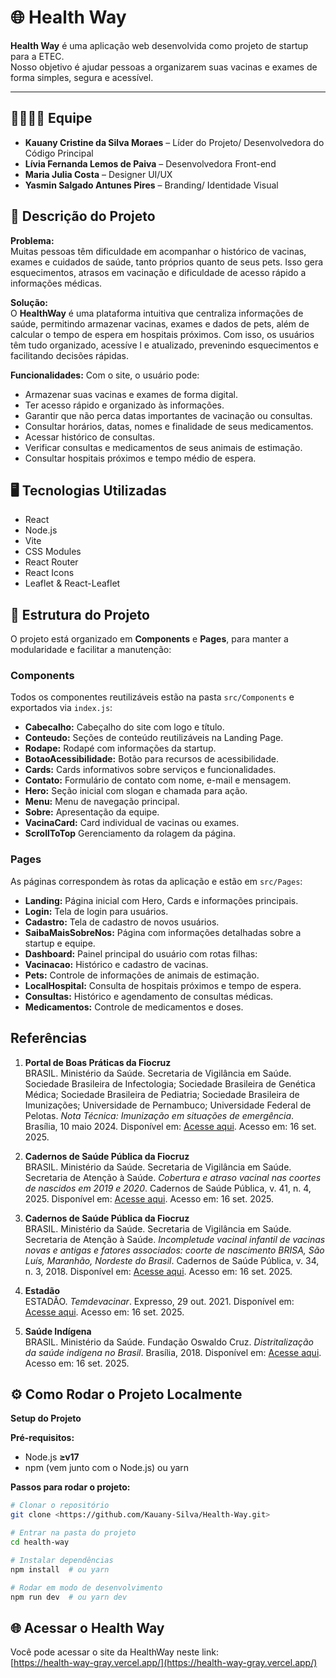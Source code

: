 # 🌐 Health Way

**Health Way** é uma aplicação web desenvolvida como projeto de startup para a ETEC.  
Nosso objetivo é ajudar pessoas a organizarem suas vacinas e exames de forma simples, segura e acessível.

---

## 👨‍👩‍👧‍👦 Equipe

- **Kauany Cristine da Silva Moraes** – Líder do Projeto/ Desenvolvedora do Código Principal
- **Lívia Fernanda Lemos de Paiva** – Desenvolvedora Front-end   
- **Maria Julia Costa** – Designer UI/UX  
- **Yasmin Salgado Antunes Pires** – Branding/ Identidade Visual



## 📌 Descrição do Projeto

**Problema:**  
Muitas pessoas têm dificuldade em acompanhar o histórico de vacinas, exames e cuidados de saúde, tanto próprios quanto de seus pets. Isso gera esquecimentos, atrasos em vacinação e dificuldade de acesso rápido a informações médicas.

**Solução:**  
O **HealthWay** é uma plataforma intuitiva que centraliza informações de saúde, permitindo armazenar vacinas, exames e dados de pets, além de calcular o tempo de espera em hospitais próximos. Com isso, os usuários têm tudo organizado, acessíve
l e atualizado, prevenindo esquecimentos e facilitando decisões rápidas.

**Funcionalidades:**
Com o site, o usuário pode:
- Armazenar suas vacinas e exames de forma digital.  
- Ter acesso rápido e organizado às informações.  
- Garantir que não perca datas importantes de vacinação ou consultas.  
- Consultar horários, datas, nomes e finalidade de seus medicamentos.
- Acessar histórico de consultas.
- Verificar consultas e medicamentos de seus animais de estimação.
- Consultar hospitais próximos e tempo médio de espera.


## 🖥️ Tecnologias Utilizadas

- React
- Node.js
- Vite
- CSS Modules
- React Router
- React Icons
- Leaflet & React-Leaflet  


## 📂 Estrutura do Projeto

O projeto está organizado em **Components** e **Pages**, para manter a modularidade e facilitar a manutenção:

### Components
Todos os componentes reutilizáveis estão na pasta `src/Components` e exportados via `index.js`:

- **Cabecalho:** Cabeçalho do site com logo e título.  
- **Conteudo:** Seções de conteúdo reutilizáveis na Landing Page.  
- **Rodape:** Rodapé com informações da startup.  
- **BotaoAcessibilidade:** Botão para recursos de acessibilidade.  
- **Cards:** Cards informativos sobre serviços e funcionalidades.  
- **Contato:** Formulário de contato com nome, e-mail e mensagem.  
- **Hero:** Seção inicial com slogan e chamada para ação.  
- **Menu:** Menu de navegação principal.  
- **Sobre:** Apresentação da equipe.  
- **VacinaCard:** Card individual de vacinas ou exames.  
- **ScrollToTop** Gerenciamento da rolagem da página.

### Pages
As páginas correspondem às rotas da aplicação e estão em `src/Pages`:

- **Landing:** Página inicial com Hero, Cards e informações principais.  
- **Login:** Tela de login para usuários.  
- **Cadastro:** Tela de cadastro de novos usuários.  
- **SaibaMaisSobreNos:** Página com informações detalhadas sobre a startup e equipe.  
- **Dashboard:** Painel principal do usuário com rotas filhas:  
- **Vacinacao:** Histórico e cadastro de vacinas.  
- **Pets:** Controle de informações de animais de estimação.  
- **LocalHospital:** Consulta de hospitais próximos e tempo de espera.  
- **Consultas:** Histórico e agendamento de consultas médicas.  
- **Medicamentos:** Controle de medicamentos e doses.

## Referências

1. **Portal de Boas Práticas da Fiocruz**  
BRASIL. Ministério da Saúde. Secretaria de Vigilância em Saúde. Sociedade Brasileira de Infectologia; Sociedade Brasileira de Genética Médica; Sociedade Brasileira de Pediatria; Sociedade Brasileira de Imunizações; Universidade de Pernambuco; Universidade Federal de Pelotas. *Nota Técnica: Imunização em situações de emergência*. Brasília, 10 maio 2024. Disponível em: [Acesse aqui](https://portaldeboaspraticas.iff.fiocruz.br/wp-content/uploads/2024/05/NT-Imunizacao-em-enchentes_SBI_SGI_SBIm_10-05-2024.pdf). Acesso em: 16 set. 2025.

2. **Cadernos de Saúde Pública da Fiocruz**  
BRASIL. Ministério da Saúde. Secretaria de Vigilância em Saúde. Secretaria de Atenção à Saúde. *Cobertura e atraso vacinal nas coortes de nascidos em 2019 e 2020*. Cadernos de Saúde Pública, v. 41, n. 4, 2025. Disponível em: [Acesse aqui](https://cadernos.ensp.fiocruz.br/ojs/index.php/csp/article/download/9895/20445/66406). Acesso em: 16 set. 2025.

3. **Cadernos de Saúde Pública da Fiocruz**  
BRASIL. Ministério da Saúde. Secretaria de Vigilância em Saúde. Secretaria de Atenção à Saúde. *Incompletude vacinal infantil de vacinas novas e antigas e fatores associados: coorte de nascimento BRISA, São Luís, Maranhão, Nordeste do Brasil*. Cadernos de Saúde Pública, v. 34, n. 3, 2018. Disponível em: [Acesse aqui](https://cadernos.ensp.fiocruz.br/ojs/index.php/csp/article/view/6666). Acesso em: 16 set. 2025.

4. **Estadão**  
ESTADÃO. *Temdevacinar*. Expresso, 29 out. 2021. Disponível em: [Acesse aqui](https://expresso.estadao.com.br/wp-content/uploads/2021/10/expresso29out21.pdf). Acesso em: 16 set. 2025.

5. **Saúde Indígena**  
BRASIL. Ministério da Saúde. Fundação Oswaldo Cruz. *Distritalização da saúde indígena no Brasil*. Brasília, 2018. Disponível em: [Acesse aqui](https://repositorio.bvspovosindigenas.fiocruz.br/bitstream/bvs/754/2/810878140.pdf). Acesso em: 16 set. 2025.



## ⚙️ Como Rodar o Projeto Localmente

**Setup do Projeto**  

**Pré-requisitos:**  
- Node.js **≥v17**  
- npm (vem junto com o Node.js) ou yarn  

**Passos para rodar o projeto:**

```bash
# Clonar o repositório
git clone <https://github.com/Kauany-Silva/Health-Way.git>

# Entrar na pasta do projeto
cd health-way

# Instalar dependências
npm install  # ou yarn

# Rodar em modo de desenvolvimento
npm run dev  # ou yarn dev 
```



## 🌐 Acessar o Health Way

Você pode acessar o site da HealthWay neste link:  
[https://health-way-gray.vercel.app/](https://health-way-gray.vercel.app/)